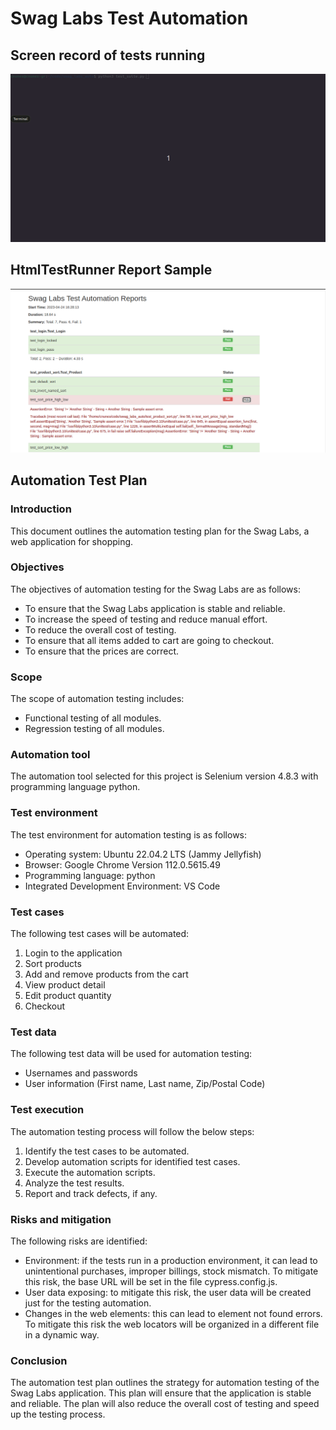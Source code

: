 # Swag Labs Test Automation

## Screen record of tests running

![](samples/record_test_automation_swag_labs.gif)

## HtmlTestRunner Report Sample

![](HtmlTestRunner_report_sample.png)

## Automation Test Plan

### Introduction
This document outlines the automation testing plan for the Swag Labs, a web application for
shopping.

### Objectives
The objectives of automation testing for the Swag Labs are as follows:
- To ensure that the Swag Labs application is stable and reliable.
- To increase the speed of testing and reduce manual effort.
- To reduce the overall cost of testing.
- To ensure that all items added to cart are going to checkout.
- To ensure that the prices are correct.

### Scope
The scope of automation testing includes:
- Functional testing of all modules.
- Regression testing of all modules.

### Automation tool
The automation tool selected for this project is Selenium version 4.8.3 with programming language python.

### Test environment
The test environment for automation testing is as follows:
- Operating system: Ubuntu 22.04.2 LTS (Jammy Jellyfish)
- Browser: Google Chrome Version 112.0.5615.49
- Programming language: python
- Integrated Development Environment: VS Code

### Test cases
The following test cases will be automated:
1. Login to the application
2. Sort products
3. Add and remove products from the cart
4. View product detail
5. Edit product quantity
6. Checkout

### Test data
The following test data will be used for automation testing:
- Usernames and passwords
- User information (First name, Last name, Zip/Postal Code)

### Test execution
The automation testing process will follow the below steps:
1. Identify the test cases to be automated.
2. Develop automation scripts for identified test cases.
3. Execute the automation scripts.
4. Analyze the test results.
5. Report and track defects, if any.

### Risks and mitigation
The following risks are identified:
- Environment: if the tests run in a production environment, it can lead to unintentional
purchases, improper billings, stock mismatch. To mitigate this risk, the base URL will
be set in the file cypress.config.js.
- User data exposing: to mitigate this risk, the user data will be created just for the
testing automation.
- Changes in the web elements: this can lead to element not found errors. To mitigate
this risk the web locators will be organized in a different file in a dynamic way.

### Conclusion
The automation test plan outlines the strategy for automation testing of the Swag Labs
application. This plan will ensure that the application is stable and reliable. The plan will also
reduce the overall cost of testing and speed up the testing process.
